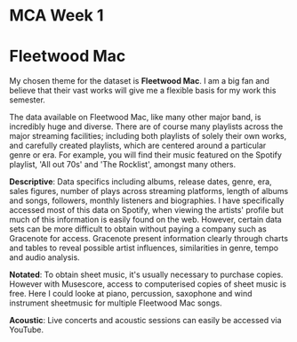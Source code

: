 # MCA Week 1

# Fleetwood Mac
My chosen theme for the dataset is **Fleetwood Mac**. I am a big fan and believe that their vast works will give me a flexible basis for my work this semester.

The data available on Fleetwood Mac, like many other major band, is incredibly huge and diverse. There are of course many playlists across the major streaming facilities; including both playlists of solely their own works, and carefully created playlists, which are centered around a particular genre or era. For example, you will find their music featured on the Spotify playlist, 'All out 70s' and 'The Rocklist', amongst many others.

**Descriptive**: Data specifics including albums, release dates, genre, era, sales figures, number of plays across streaming platforms, length of albums and songs, followers, monthly listeners and biographies. I have specifically accessed most of this data on Spotify, when viewing the artists' profile but much of this information is easily found on the web. However, certain data sets can be more difficult to obtain without paying a company such as Gracenote for access. Gracenote present information clearly through charts and tables to reveal possible artist influences, similarities in genre, tempo and audio analysis.

**Notated**: To obtain sheet music, it's usually necessary to purchase copies. However with Musescore, access to computerised copies of sheet music is free. Here I could looke at piano, percussion, saxophone and wind instrument sheetmusic for multiple Fleetwood Mac songs.

**Acoustic**: Live concerts and acoustic sessions can easily be accessed via YouTube.   
